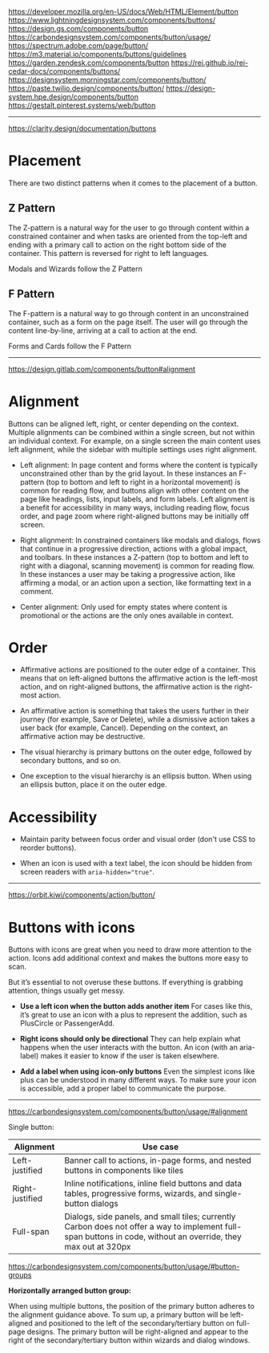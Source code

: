 https://developer.mozilla.org/en-US/docs/Web/HTML/Element/button
https://www.lightningdesignsystem.com/components/buttons/
https://design.gs.com/components/button
https://carbondesignsystem.com/components/button/usage/
https://spectrum.adobe.com/page/button/
https://m3.material.io/components/buttons/guidelines
https://garden.zendesk.com/components/button
https://rei.github.io/rei-cedar-docs/components/buttons/
https://designsystem.morningstar.com/components/button/
https://paste.twilio.design/components/button/
https://design-system.hpe.design/components/button
https://gestalt.pinterest.systems/web/button

---

https://clarity.design/documentation/buttons

# Placement

There are two distinct patterns when it comes to the placement of a button.

## Z Pattern

The Z-pattern is a natural way for the user to go through content within a constrained container and when tasks are oriented from the top-left and ending with a primary call to action on the right bottom side of the container. This pattern is reversed for right to left languages.

Modals and Wizards follow the Z Pattern


## F Pattern

The F-pattern is a natural way to go through content in an unconstrained container, such as a form on the page itself. The user will go through the content line-by-line, arriving at a call to action at the end.

Forms and Cards follow the F Pattern

---

https://design.gitlab.com/components/button#alignment

# Alignment

Buttons can be aligned left, right, or center depending on the context. Multiple alignments can be combined within a single screen, but not within an individual context. For example, on a single screen the main content uses left alignment, while the sidebar with multiple settings uses right alignment.

- Left alignment: In page content and forms where the content is typically unconstrained other than by the grid layout. In these instances an F-pattern (top to bottom and left to right in a horizontal movement) is common for reading flow, and buttons align with other content on the page like headings, lists, input labels, and form labels. Left alignment is a benefit for accessibility in many ways, including reading flow, focus order, and page zoom where right-aligned buttons may be initially off screen.

- Right alignment: In constrained containers like modals and dialogs, flows that continue in a progressive direction, actions with a global impact, and toolbars. In these instances a Z-pattern (top to bottom and left to right with a diagonal, scanning movement) is common for reading flow. In these instances a user may be taking a progressive action, like affirming a modal, or an action upon a section, like formatting text in a comment.

- Center alignment: Only used for empty states where content is promotional or the actions are the only ones available in context.

# Order

- Affirmative actions are positioned to the outer edge of a container. This means that on left-aligned buttons the affirmative action is the left-most action, and on right-aligned buttons, the affirmative action is the right-most action.

- An affirmative action is something that takes the users further in their journey (for example, Save or Delete), while a dismissive action takes a user back (for example, Cancel). Depending on the context, an affirmative action may be destructive.

- The visual hierarchy is primary buttons on the outer edge, followed by secondary buttons, and so on.

- One exception to the visual hierarchy is an ellipsis button. When using an ellipsis button, place it on the outer edge.

# Accessibility

- Maintain parity between focus order and visual order (don't use CSS to reorder buttons).

- When an icon is used with a text label, the icon should be hidden from screen readers with `aria-hidden="true"`.

---

https://orbit.kiwi/components/action/button/

# Buttons with icons

Buttons with icons are great when you need to draw more attention to the action. Icons add additional context and makes the buttons more easy to scan.

But it’s essential to not overuse these buttons. If everything is grabbing attention, things usually get messy.

- **Use a left icon when the button adds another item**
For cases like this, it’s great to use an icon with a plus to represent the addition, such as PlusCircle or PassengerAdd.

- **Right icons should only be directional**
They can help explain what happens when the user interacts with the button. An icon (with an aria-label) makes it easier to know if the user is taken elsewhere.

- **Add a label when using icon-only buttons**
Even the simplest icons like plus can be understood in many different ways. To make sure your icon is accessible, add a proper label to communicate the purpose.

---

https://carbondesignsystem.com/components/button/usage/#alignment

Single button:

| Alignment | Use case |
|--|--|
| Left-justified | Banner call to actions, in-page forms, and nested buttons in components like tiles |
| Right-justified | Inline notifications, inline field buttons and data tables, progressive forms, wizards, and single-button dialogs |
| Full-span | Dialogs, side panels, and small tiles; currently Carbon does not offer a way to implement full-span buttons in code, without an override, they max out at 320px |

https://carbondesignsystem.com/components/button/usage/#button-groups

**Horizontally arranged button group:**

When using multiple buttons, the position of the primary button adheres to the alignment guidance above. To sum up, a primary button will be left-aligned and positioned to the left of the secondary/tertiary button on full-page designs. The primary button will be right-aligned and appear to the right of the secondary/tertiary button within wizards and dialog windows.